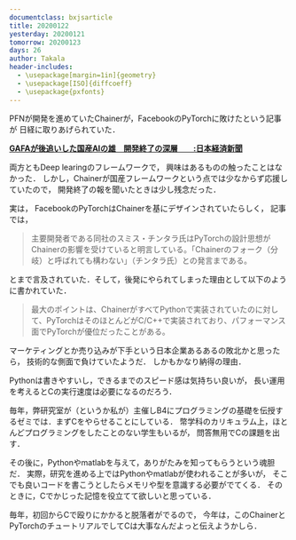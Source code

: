 ```yaml
---
documentclass: bxjsarticle
title: 20200122
yesterday: 20200121
tomorrow: 20200123
days: 26
author: Takala
header-includes:
  - \usepackage[margin=1in]{geometry}
  - \usepackage[ISO]{diffcoeff}
  - \usepackage{pxfonts}
---
```



PFNが開発を進めていたChainerが，FacebookのPyTorchに敗けたという記事が
日経に取りあげられていた．


**[GAFAが後追いした国産AIの雄　開発終了の深層　　:日本経済新聞](https://www.nikkei.com/article/DGXMZO53727670U9A221C1000000/)**


両方ともDeep learingのフレームワークで，
興味はあるものの触ったことはなかった．
しかし，Chainerが国産フレームワークという点では少なからず応援していたので，
開発終了の報を聞いたときは少し残念だった．

実は，
FacebookのPyTorchはChainerを基にデザインされていたらしく，
記事では，

>主要開発者である同社のスミス・チンタラ氏はPyTorchの設計思想がChainerの影響を受けていると明言している。「Chainerのフォーク（分岐）と呼ばれても構わない」（チンタラ氏）との発言まである。

とまで言及されていた．そして，後発にやられてしまった理由として以下のように書かれていた．

>最大のポイントは、ChainerがすべてPythonで実装されていたのに対して、PyTorchはそのほとんどがC/C++で実装されており、パフォーマンス面でPyTorchが優位だったことがある。


マーケティングとか売り込みが下手という日本企業あるあるの敗北かと思ったら，
技術的な側面で負けていたようだ．
しかもかなり納得の理由．


Pythonは書きやすいし，できるまでのスピード感は気持ちい良いが，
長い運用を考えるとCの実行速度は必要になるのだろう．


毎年，弊研究室が（というか私が）主催しB4にプログラミングの基礎を伝授するゼミでは．まずCをやらせることにしている．
幣学科のカリキュラム上，ほとんどプログラミングをしたことのない学生もいるが，
問答無用でCの課題を出す．


その後に，Pythonやmatlabを与えて，ありがたみを知ってもらうという魂胆だ．
実際，研究を進める上ではPythonやmatlabが使われることが多いが，
そこでも良いコードを書こうとしたらメモリや型を意識する必要がでてくる．
そのときに，Cでかじった記憶を役立てて欲しいと思っている．


毎年，初回からCで殴りにかかると脱落者がでるので，
今年は，このChainerとPyTorchのチュートリアルでしてCは大事なんだよっと伝えようかしら．